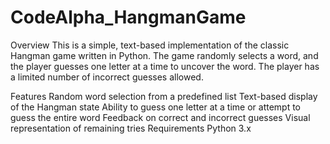 # CodeAlpha_HangmanGame

Overview
This is a simple, text-based implementation of the classic Hangman game written in Python. The game randomly selects a word, and the player guesses one letter at a time to uncover the word. The player has a limited number of incorrect guesses allowed.

Features
Random word selection from a predefined list
Text-based display of the Hangman state
Ability to guess one letter at a time or attempt to guess the entire word
Feedback on correct and incorrect guesses
Visual representation of remaining tries
Requirements
Python 3.x
